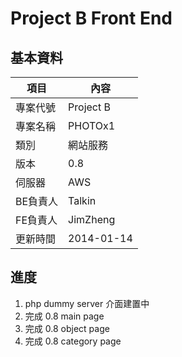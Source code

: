 ﻿# Project B Front End 

## 基本資料

項目		| 內容
-----------	| ----
專案代號	| Project B
專案名稱 	| PHOTOx1
類別 		| 網站服務
版本 		| 0.8
伺服器 		| AWS
BE負責人	| Talkin
FE負責人	| JimZheng
更新時間	| 2014-01-14

## 進度

1. php dummy server 介面建置中
1. 完成 0.8 main page
1. 完成 0.8 object page 
1. 完成 0.8 category page 
